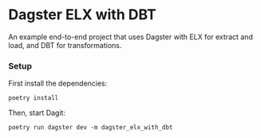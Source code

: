 # Dagster ELX with DBT

An example end-to-end project that uses Dagster with ELX for extract and load, and DBT for transformations.

### Setup

First install the dependencies:

```shell
poetry install
```

Then, start Dagit:

```shell
poetry run dagster dev -m dagster_elx_with_dbt
```
